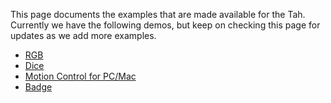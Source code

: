 This page documents the examples that are made available for the Tah.  
Currently we have the following demos, but keep on checking this page for updates as we add more examples.

* [RGB](http://tah.io/docs/examples/rgb)
* [Dice](http://tah.io/docs/examples/dice)
* [Motion Control for PC/Mac](http://tah.io/docs/examples/motion-control)
* [Badge](http://tah.io/docs/examples/badge)